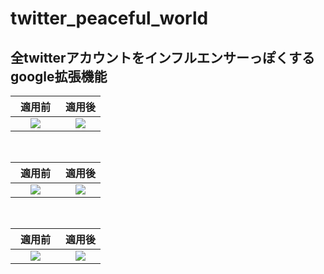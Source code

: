 # twitter_peaceful_world
## 全twitterアカウントをインフルエンサーっぽくするgoogle拡張機能
| 適用前　|適用後  |
| :----: | :----: |
| <img src="https://user-images.githubusercontent.com/72111956/123514375-ae8c4480-d6cd-11eb-8db9-e5525f492055.png">   | <img src="https://user-images.githubusercontent.com/72111956/123514376-af24db00-d6cd-11eb-885d-490fd807e2e1.png">   |
<br>

| 適用前　|適用後  |
| :----: | :----: |
| <img src="https://user-images.githubusercontent.com/72111956/123514369-acc28100-d6cd-11eb-9951-14e808c40151.png">   | <img src="https://user-images.githubusercontent.com/72111956/123514371-adf3ae00-d6cd-11eb-911f-14b97f2ec029.png">   |
<br>

| 適用前　|適用後  |
| :----: | :----: |
| <img src="https://user-images.githubusercontent.com/72111956/123514372-adf3ae00-d6cd-11eb-9a43-385e0addfe64.png">   | <img src="https://user-images.githubusercontent.com/72111956/123514374-ae8c4480-d6cd-11eb-85a1-3fe5682c0485.png">   |
<br>
